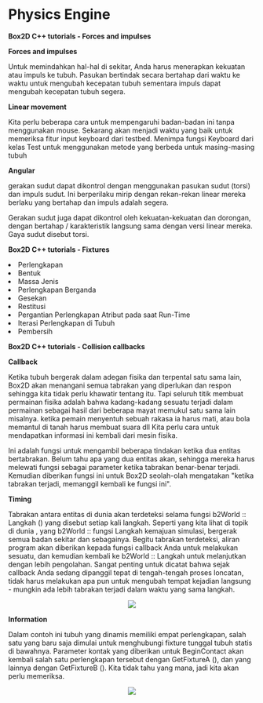 # Physics Engine

<strong>Box2D C++ tutorials - Forces and impulses</strong>

<strong>Forces and impulses</strong>

Untuk memindahkan hal-hal di sekitar, Anda harus menerapkan kekuatan atau impuls ke tubuh. Pasukan bertindak secara bertahap dari waktu ke waktu untuk mengubah kecepatan tubuh sementara impuls dapat mengubah kecepatan tubuh segera.

<strong>Linear movement</strong>

Kita perlu beberapa cara untuk mempengaruhi badan-badan ini tanpa menggunakan mouse. Sekarang akan menjadi waktu yang baik untuk memeriksa fitur input keyboard dari testbed. Menimpa fungsi Keyboard dari kelas Test untuk menggunakan metode yang berbeda untuk masing-masing tubuh

<strong>Angular</strong>

gerakan sudut dapat dikontrol dengan menggunakan pasukan sudut (torsi) dan impuls sudut. Ini berperilaku mirip dengan rekan-rekan linear mereka berlaku yang bertahap dan impuls adalah segera.

Gerakan sudut juga dapat dikontrol oleh kekuatan-kekuatan dan dorongan, dengan bertahap / karakteristik langsung sama dengan versi linear mereka. Gaya sudut disebut torsi.

<strong>Box2D C++ tutorials - Fixtures</strong>

<li>Perlengkapan</li>
<li>Bentuk</li>
<li>Massa Jenis</li>
<li>Perlengkapan Berganda</li>
<li>Gesekan</li>
<li>Restitusi</li>
<li>Pergantian Perlengkapan Atribut pada saat Run-Time</li>
<li>Iterasi Perlengkapan di Tubuh</li>
<li>Pembersih</li>


<strong>Box2D C++ tutorials - Collision callbacks</strong>

<strong>Callback</strong>

Ketika tubuh bergerak dalam adegan fisika dan terpental satu sama lain, Box2D akan menangani semua tabrakan yang diperlukan dan respon sehingga kita tidak perlu khawatir tentang itu. Tapi seluruh titik membuat permainan fisika adalah bahwa kadang-kadang sesuatu terjadi dalam permainan sebagai hasil dari beberapa mayat memukul satu sama lain misalnya. ketika pemain menyentuh sebuah rakasa ia harus mati, atau bola memantul di tanah harus membuat suara dll Kita perlu cara untuk mendapatkan informasi ini kembali dari mesin fisika. 

Ini adalah fungsi  untuk mengambil beberapa tindakan ketika dua entitas bertabrakan. Belum tahu apa yang dua entitas akan, sehingga mereka harus melewati fungsi sebagai parameter ketika tabrakan benar-benar terjadi. Kemudian diberikan fungsi ini untuk Box2D seolah-olah mengatakan "ketika tabrakan terjadi, memanggil kembali ke fungsi ini".

<strong>Timing</strong>

Tabrakan antara entitas di dunia akan terdeteksi selama fungsi b2World :: Langkah () yang disebut setiap kali langkah. Seperti yang kita lihat di topik di dunia , yang b2World :: fungsi Langkah kemajuan simulasi, bergerak semua badan sekitar dan sebagainya. Begitu tabrakan terdeteksi, aliran program akan diberikan kepada fungsi callback Anda untuk melakukan sesuatu, dan kemudian kembali ke b2World :: Langkah untuk melanjutkan dengan lebih pengolahan. Sangat penting untuk dicatat bahwa sejak callback Anda sedang dipanggil tepat di tengah-tengah proses loncatan, tidak harus melakukan apa pun untuk mengubah tempat kejadian langsung - mungkin ada lebih tabrakan terjadi dalam waktu yang sama langkah.

<div align="center"><img src="https://www.iforce2d.net/image/collision-callbacks-flow.png" /></div>

<strong>Information</strong>

Dalam contoh ini tubuh yang dinamis memiliki empat perlengkapan, salah satu yang baru saja dimulai untuk menghubungi fixture tunggal tubuh statis di bawahnya. Parameter kontak yang diberikan untuk BeginContact akan kembali salah satu perlengkapan tersebut dengan GetFixtureA (), dan yang lainnya dengan GetFixtureB (). Kita tidak tahu yang mana, jadi kita akan perlu memeriksa.

<div align="center"><img src="https://www.iforce2d.net/image/collision-callbacks-contacts.png" /></div>
